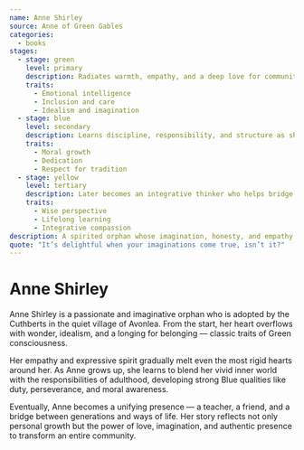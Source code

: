 ```yaml
---
name: Anne Shirley
source: Anne of Green Gables
categories:
  - books
stages:
  - stage: green
    level: primary
    description: Radiates warmth, empathy, and a deep love for community and connection
    traits:
      - Emotional intelligence
      - Inclusion and care
      - Idealism and imagination
  - stage: blue
    level: secondary
    description: Learns discipline, responsibility, and structure as she matures
    traits:
      - Moral growth
      - Dedication
      - Respect for tradition
  - stage: yellow
    level: tertiary
    description: Later becomes an integrative thinker who helps bridge communities and generations
    traits:
      - Wise perspective
      - Lifelong learning
      - Integrative compassion
description: A spirited orphan whose imagination, honesty, and empathy transform a community — and herself.
quote: "It’s delightful when your imaginations come true, isn’t it?"
---
```

# Anne Shirley

Anne Shirley is a passionate and imaginative orphan who is adopted by the Cuthberts in the quiet village of Avonlea. From the start, her heart overflows with wonder, idealism, and a longing for belonging — classic traits of Green consciousness.

Her empathy and expressive spirit gradually melt even the most rigid hearts around her. As Anne grows up, she learns to blend her vivid inner world with the responsibilities of adulthood, developing strong Blue qualities like duty, perseverance, and moral awareness.

Eventually, Anne becomes a unifying presence — a teacher, a friend, and a bridge between generations and ways of life. Her story reflects not only personal growth but the power of love, imagination, and authentic presence to transform an entire community.

